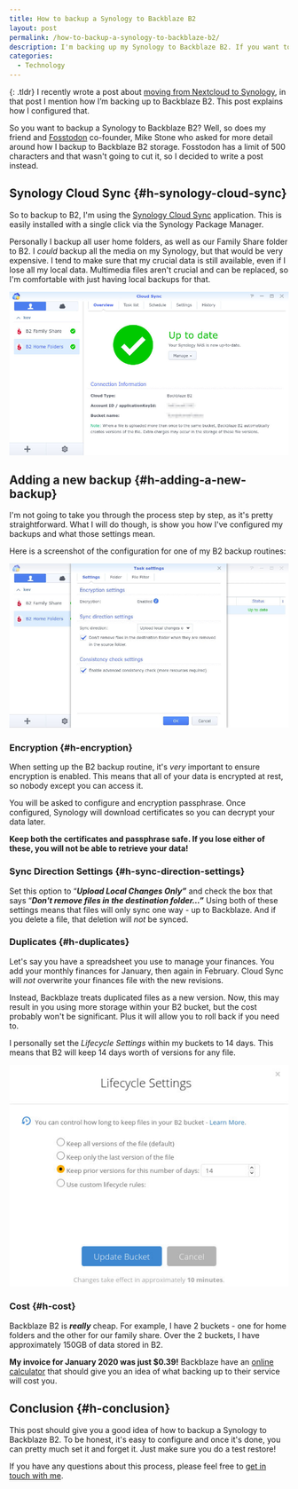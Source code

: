 ```yaml
---
title: How to backup a Synology to Backblaze B2
layout: post
permalink: /how-to-backup-a-synology-to-backblaze-b2/
description: I'm backing up my Synology to Backblaze B2. If you want to know how to backup a Synology to Backblaze B2, this post may help.
categories:
  - Technology
---
```

{: .tldr}
I recently wrote a post about [moving from Nextcloud to Synology](https://kevq.uk/moving-from-nextcloud-to-synology/), in that post I mention how I&#8217;m backing up to Backblaze B2. This post explains how I configured that.

So you want to backup a Synology to Backblaze B2? Well, so does my friend and [Fosstodon](https://fosstodon.org) co-founder, Mike Stone who asked for more detail around how I backup to Backblaze B2 storage. Fosstodon has a limit of 500 characters and that wasn't going to cut it, so I decided to write a post instead.

## Synology Cloud Sync {#h-synology-cloud-sync}

So to backup to B2, I'm using the [Synology Cloud Sync](https://www.synology.com/en-us/dsm/feature/cloud_sync) application. This is easily installed with a single click via the Synology Package Manager.

Personally I backup all user home folders, as well as our Family Share folder to B2. I _could_ backup all the media on my Synology, but that would be very expensive. I tend to make sure that my crucial data is still available, even if I lose all my local data. Multimedia files aren't crucial and can be replaced, so I'm comfortable with just having local backups for that.

![](/assets/images/synology-cloud-sync.jpg) 

## Adding a new backup {#h-adding-a-new-backup}

I'm not going to take you through the process step by step, as it's pretty straightforward. What I will do though, is show you how I've configured my backups and what those settings mean.

Here is a screenshot of the configuration for one of my B2 backup routines:

![](/assets/images/synology-cloud-sync-config.jpg)  

### Encryption {#h-encryption}

When setting up the B2 backup routine, it's _very_ important to ensure encryption is enabled. This means that all of your data is encrypted at rest, so nobody except you can access it.

You will be asked to configure and encryption passphrase. Once configured, Synology will download certificates so you can decrypt your data later.

<p class="notice">
  <strong>Keep both the certificates and passphrase safe. If you lose either of these, you will not be able to retrieve your data!</strong>
</p>

### Sync Direction Settings {#h-sync-direction-settings}

Set this option to &#8220;**_Upload Local Changes Only&#8221;_** and check the box that says &#8220;**_Don't remove files in the destination folder&#8230;&#8221;_** Using both of these settings means that files will only sync one way - up to Backblaze. And if you delete a file, that deletion will _not_ be synced.

### Duplicates {#h-duplicates}

Let's say you have a spreadsheet you use to manage your finances. You add your monthly finances for January, then again in February. Cloud Sync will _not_ overwrite your finances file with the new revisions.

Instead, Backblaze treats duplicated files as a new version. Now, this may result in you using more storage within your B2 bucket, but the cost probably won't be significant. Plus it will allow you to roll back if you need to.

I personally set the _Lifecycle Settings_ within my buckets to 14 days. This means that B2 will keep 14 days worth of versions for any file.

![](/assets/images/backblaze-bucket.jpg) 

### Cost {#h-cost}

Backblaze B2 is _**really**_ cheap. For example, I have 2 buckets - one for home folders and the other for our family share. Over the 2 buckets, I have approximately 150GB of data stored in B2.

**My invoice for January 2020 was just $0.39!** Backblaze have an [online calculator](https://www.backblaze.com/b2/cloud-storage-pricing.html) that should give you an idea of what backing up to their service will cost you.

## Conclusion {#h-conclusion}

This post should give you a good idea of how to backup a Synology to Backblaze B2. To be honest, it's easy to configure and once it's done, you can pretty much set it and forget it. Just make sure you do a test restore!

If you have any questions about this process, please feel free to [get in touch with me](/contact/).
